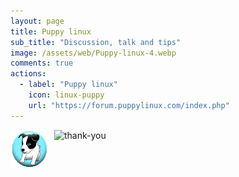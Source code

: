 ```yaml
---
layout: page
title: Puppy linux
sub_title: "Discussion, talk and tips"
image: /assets/web/Puppy-linux-4.webp
comments: true
actions:
  - label: "Puppy linux"
    icon: linux-puppy
    url: "https://forum.puppylinux.com/index.php"    
---
```


<img align='left' src="/assets/icons/MU.png" style="margin-right: 10px" height="auto" width="60" alt="MU" />

<p align="left">
  
<img src="https://readme-typing-svg.herokuapp.com?font=Roboto+Slab&color=5a5f77&size=24&center=false&vCenter=true&width=450&lines=Welcome+." alt="thank-you" />
  
</p> 

